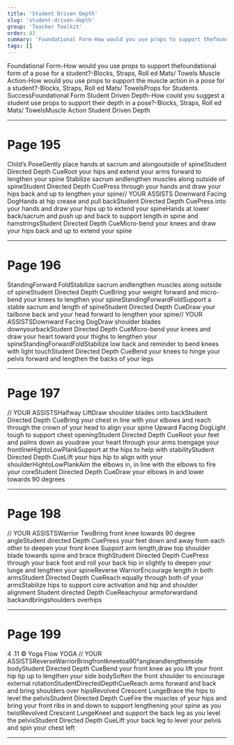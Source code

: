 ```yaml
---
title: 'Student Driven Depth'
slug: 'student-driven-depth'
group: 'Teacher Toolkit'
order: 83
summary: 'Foundational Form-How would you use props to support thefoundational form of a pose for a student?-Blocks, Straps, Roll ed Mats/ Towels Muscle Action-How would you use props to sup'
tags: []
---
```


Foundational Form-How would you use props to support thefoundational form of a pose for a student?-Blocks, Straps, Roll ed Mats/ Towels
Muscle Action-How would you use props to support the muscle action in a pose for a student?-Blocks, Straps, Roll ed Mats/ TowelsProps for Students SuccessFoundational Form
Student Driven Depth-How could you suggest a student use props to support their depth in a pose?-Blocks, Straps, Roll ed Mats/ TowelsMuscle Action
Student Driven Depth

---

# Page 195

Child’s PoseGently place hands at sacrum and alongoutside of spineStudent Directed Depth CueRoot your hips and extend your arms forward to lengthen your spine
Stabilize sacrum andlengthen muscles along outside of spineStudent Directed Depth CuePress through your hands and draw your hips back and up to lengthen your spine// YOUR ASSISTS
Downward Facing DogHands at hip crease and pull backStudent Directed Depth CuePress into your hands and draw your hips up to extend your spineHands at lower back/sacrum and push up and back to support length in spine and hamstringsStudent Directed Depth CueMicro-bend your knees and draw your hips back and up to extend your spine

---

# Page 196

StandingForward FoldStabilize sacrum andlengthen muscles along outside of spineStudent Directed Depth CueBring your weight forward and micro-bend your knees to lengthen your spineStandingForwardFoldSupport a stable sacrum and length of spineStudent Directed Depth CueDraw your tailbone back and your head forward to lengthen your spine// YOUR ASSISTSDownward Facing DogDraw shoulder blades downyourbackStudent Directed Depth CueMicro-bend your knees and draw your heart toward your thighs to lengthen your spineStandingForwardFoldStabilize low back and reminder to bend knees with light touchStudent Directed Depth CueBend your knees to hinge your pelvis forward and lengthen the backs of your legs

---

# Page 197

// YOUR ASSISTSHalfway LiftDraw shoulder blades onto backStudent Directed Depth CueBring your chest in line with your elbows and reach through the crown of your head to align your spine
Upward Facing DogLight tough to support chest openingStudent Directed Depth CueRoot your feet and palms down as youdraw your heart through your arms toengage your frontlineHightoLowPlankSupport at the hips to help with stabilityStudent Directed Depth CueLift your hips hip to align with your shoulderHightoLowPlankAim the elbows in, in line with the elbows to fire your coreStudent Directed Depth CueDraw your elbows in and lower towards 90 degrees

---

# Page 198

// YOUR ASSISTSWarrior TwoBring front knee towards 90 degree angleStudent directed Depth CuePress your feet down and away from each other to deepen your front knee
Support arm length,draw top shoulder blade towards spine and brace thighStudent Directed Depth CuePress through your back foot and roll your back hip in slightly to deepen your lunge and lengthen your spineReverse WarriorEncourage length in both armsStudent Directed Depth CueReach equally through both of your armsStabilize hips to support core activation and hip and shoulder alignment Student directed Depth CueReachyour armsforwardand backandbringshoulders overhips

---

# Page 199

4 .11 © Yoga Flow YOGA // YOUR ASSISTSReverseWarriorBringfrontkneetoa90°angleandlengthenside bodyStudent Directed Depth CueBend your front knee as you lift your front hip tip up to lengthen your side bodySoften the front shoulder to encourage external rotationStudentDirectedDepthCueReach arms forward and back and bring shoulders over hipsRevolved Crescent LungeBrace the hips to level the pelvisStudent Directed Depth CueFire the muscles of your hips and bring your front ribs in and down to support lengthening your spine as you twistRevolved Crescent LungeKneel and support the back leg as you level the pelvisStudent Directed Depth CueLift your back leg to level your pelvis and spin your chest left

---
